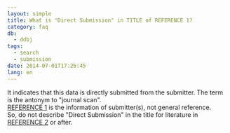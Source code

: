 ```yaml
---
layout: simple
title: What is "Direct Submission" in TITLE of REFERENCE 1?
category: faq
db:
  - ddbj
tags: 
  - search
  - submission
date: 2014-07-01T17:26:45
lang: en
---
```




<p>It indicates that this data is directly submitted from the submitter. The term is the antonym to "journal scan". <br><a href="/ddbj/flat-file-e.html#Reference1B">REFERENCE 1</a> is the information of submitter(s), not general reference. <br>So, do not describe "Direct Submission" in the title for literature in <a href="/ddbj/flat-file-e.html#Reference2B">REFERENCE 2</a> or after. </p>
